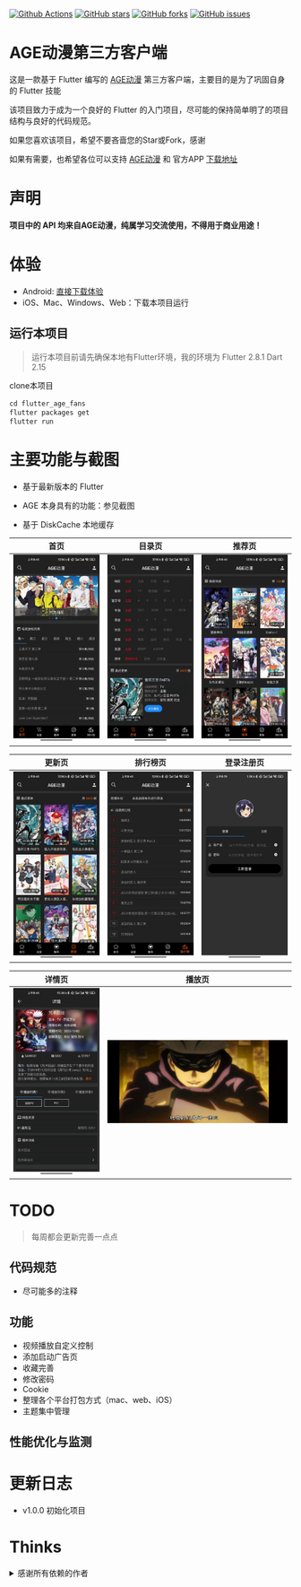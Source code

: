 [![Github Actions](https://github.com/mny459/flutter_age_fans/workflows/CI/badge.svg)](https://github.com/mny459/flutter_age_fans/actions)
[![GitHub stars](https://img.shields.io/github/stars/mny459/flutter_age_fans.svg)](https://github.com/mny459/flutter_age_fans/stargazers)
[![GitHub forks](https://img.shields.io/github/forks/mny459/flutter_age_fans.svg)](https://github.com/mny459/flutter_age_fans/network)
[![GitHub issues](https://img.shields.io/github/issues/mny459/flutter_age_fans.svg)](https://github.com/mny459/flutter_age_fans/issues)

# AGE动漫第三方客户端
这是一款基于 Flutter 编写的 [AGE动漫](https://www.agefans.live/) 第三方客户端，主要目的是为了巩固自身的 Flutter 技能

该项目致力于成为一个良好的 Flutter 的入门项目，尽可能的保持简单明了的项目结构与良好的代码规范。

如果您喜欢该项目，希望不要吝啬您的Star或Fork，感谢

如果有需要，也希望各位可以支持 [AGE动漫](https://www.agefans.live/) 和 官方APP [下载地址](https://www.agefans.app/)

# 声明
**项目中的 API 均来自AGE动漫，纯属学习交流使用，不得用于商业用途！**


# 体验
- Android: [直接下载体验](./intro/app-release.apk)
- iOS、Mac、Windows、Web：下载本项目运行

## 运行本项目

>运行本项目前请先确保本地有Flutter环境，我的环境为 Flutter 2.8.1 Dart 2.15

clone本项目

```
cd flutter_age_fans
flutter packages get
flutter run
```

# 主要功能与截图

- 基于最新版本的 Flutter

- AGE 本身具有的功能：参见截图
- 基于 DiskCache 本地缓存

| 首页 | 目录页 | 推荐页 |
| :--: | :--: | :--: |
|  ![image](./intro/home.jpeg)    |   ![image](./intro/catalog.jpeg)   |   ![image](./intro/recommend.jpeg)   |

|   更新页   |   排行榜页   |  登录注册页 |
| :--: | :--: | :--: |
|   ![image](./intro/update.jpeg)   |   ![image](./intro/rank.jpeg)   |  ![image](./intro/login.jpeg)    |

|   详情页   |   播放页   |
| :--: | :--: | 
|   ![image](./intro/detail.jpeg)   |   ![image](./intro/play.jpeg)   | 

# TODO

> 每周都会更新完善一点点

## 代码规范
- 尽可能多的注释

## 功能
- 视频播放自定义控制
- 添加启动广告页
- 收藏完善
- 修改密码
- Cookie
- 整理各个平台打包方式（mac、web、iOS）
- 主题集中管理

## 性能优化与监测

# 更新日志
- v1.0.0 初始化项目

# Thinks

<details><summary>感谢所有依赖的作者</summary>

```yaml
# 状态管理
# https://pub.dev/packages/provider
provider: ^6.0.2
# https://pub.dev/packages/stacked
stacked: ^2.2.7+1
# https://pub.dev/packages/get_it
get_it: ^7.2.0

# UI组件
# https://pub.dev/packages/cupertino_icons
cupertino_icons: ^1.0.4
# Toast https://pub.dev/packages/oktoast
oktoast: ^3.1.5
# 下拉刷新上拉加载 https://pub.dev/packages/pull_to_refresh
pull_to_refresh: ^2.0.0
# ----------- Candies 全家桶 分割线 -----------
# 图片加载 https://pub.dev/packages/extended_image
extended_image: ^6.0.1
# 文字加载，目前主要是用了 joinChar 方法 https://pub.dev/packages/extended_text
extended_text: ^8.0.2
# 视频播放器 https://pub.dev/packages/better_player
better_player: ^0.0.81
# 文字展开收起 https://pub.dev/packages/expandable_text
expandable_text: ^2.2.0
# 加载动画 https://pub.dev/packages/flare_flutter
flare_flutter: ^3.0.2
# Banner https://pub.dev/packages/flutter_swiper_null_safety
flutter_swiper_null_safety: ^1.0.2
# https://pub.dev/packages/webview_flutter 官方WebView插件
webview_flutter: ^3.0.0
# 监听键盘可见性：https://pub.dev/packages/flutter_keyboard_visibility
flutter_keyboard_visibility: ^5.1.0
# 底部弹窗，用在选择排行榜的年份上
flutter_pickers: ^2.1.8

# Functions
# 日志工具 https://pub.dev/packages/logging
logging: ^1.0.2
# https://pub.dev/packages/logger
logger: ^1.1.0
# 全平台KV缓存 https://pub.dev/packages/shared_preferences
shared_preferences: ^2.0.11
# 网络请求
# https://pub.dev/packages/dio
dio: ^4.0.4
# https://pub.dev/packages/dio_cookie_manager
dio_cookie_manager: ^2.0.0
# https://pub.dev/packages/cookie_jar
cookie_jar: ^3.0.1
# 浏览器打开跳转 https://pub.dev/packages/url_launcher
url_launcher: ^6.0.17
# Json解析 https://pub.dev/packages/json_annotation
json_annotation: ^4.4.0
# 文件路径获取 https://pub.dev/packages/path_provider
path_provider: ^2.0.8
# Bugly(还没用上) https://pub.dev/packages/flutter_bugly
flutter_bugly: ^0.4.3
# ============= https://plus.fluttercommunity.dev/ ==============
# 分享 https://pub.dev/packages/share_plus
share_plus: ^3.0.4
# 网络连接判断 https://pub.dev/packages/connectivity_plus
connectivity_plus: ^2.1.0
# https://pub.dev/packages/package_info_plus
package_info_plus: ^1.3.0
# 常用加解密（md5等）https://pub.dev/packages/crypto
crypto: ^3.0.1
# 剪切板功能 https://pub.dev/packages/clipboard
clipboard: ^0.1.3
# 屏幕方向控制 https://pub.dev/packages/orientation
orientation: ^1.3.0
# Disk缓存 https://pub.dev/packages/flutter_disk_lru_cache/
flutter_disk_lru_cache: ^1.0.0
```
<details>


